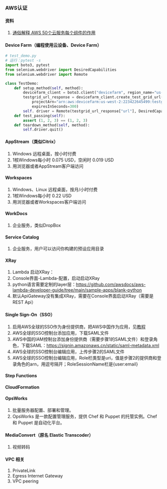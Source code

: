 ### AWS认证

#### 资料
1. [通俗解释 AWS 50个云服务每个组件的作用](https://www.infoq.cn/article/HVzTm_rLLvgK1Dyqqb2B)

#### Device Farm（编程使用云设备、Device Farm）
```python
# test_demo.py
# 运行：pytest -s
import boto3, pytest
from selenium.webdriver import DesiredCapabilities
from selenium.webdriver import Remote

class TestDemo:
    def setup_method(self, method):
        devicefarm_client = boto3.client("devicefarm", region_name="us-west-2")
        testgrid_url_response = devicefarm_client.create_test_grid_url(
            projectArn="arn:aws:devicefarm:us-west-2:223422645499:testgrid-project:0a72e439-4fa2-48d4-9950-83764338e1e8",
            expiresInSeconds=300)
        self. driver = Remote(testgrid_url_response["url"], DesiredCapabilities.FIREFOX)
    def test_passing(self):
        assert (1, 2, 3) == (1, 2, 3)
    def teardown_method(self, method):
        self.driver.quit()
```

#### AppStream（类似Citrix）
1. Windows 远程桌面，按小时付费
1. 1核Windows每小时 0.075 USD，空闲时 0.019 USD
1. 用浏览器或者AppStream客户端访问

#### Workspaces
1. Windows、Linux 远程桌面，按月/小时付费
1. 1核Windows每小时 0.22 USD
1. 用浏览器或者Workspaces客户端访问

#### WorkDocs
1. 企业服务，类似DropBox

#### Service Catalog
1. 企业服务，用户可以访问你构建的预设应用目录     

#### XRay
1. Lambda 启动XRay：
  1. Console界面-Lambda-配置，启动启动XRay
  2. python语言需要定制的layer层：https://github.com/awsdocs/aws-lambda-developer-guide/tree/main/sample-apps/blank-python
  3. 默认ApiGateway没有集成XRay，需要在Console界面启动XRay（需要是REST Api）

#### Single Sign-On（SSO）
1. 启用AWS全球的SSO作为身份提供商，把AWS中国作为应用，见[教程](https://saml-doc.okta.com/SAML_Docs/How-to-Configure-SAML-2.0-for-Amazon-AppStream-2-0.html)
  1. AWS全球的SSO控制台添加应用，下载SAML文件
  2. AWS中国的IAM控制台添加身份提供商（需要步骤1的SAML文件）和登录角色，下载SAML：https://signin.amazonaws.cn/static/saml-metadata.xml
  3. AWS全球的SSO控制台编辑应用，上传步骤2的SAML文件
  4. AWS全球的SSO控制台编辑应用，Role栏类型是uri，值是步骤2的提供商和登录角色的arn，用逗号隔开；RoleSessionName栏是{user:email}

#### Step Functions

#### CloudFormation

#### OpsWorks
1. 批量服务器配置、部署和管理。
1. OpsWorks 是一款配置管理服务，提供 Chef 和 Puppet 的托管实例。Chef 和 Puppet 是自动化平台。

#### MediaConvert（原名 Elastic Transcoder）
1. 视频转码

#### VPC 相关
1. PrivateLink
2. Egress Internet Gateway
3. VPC peering
